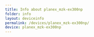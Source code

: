 ```yaml
---
title: Info about planex_mzk-ex300np
folder: info
layout: deviceinfo
permalink: /devices/planex_mzk-ex300np/
device: planex_mzk-ex300np
---
```

